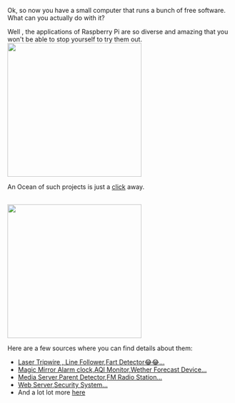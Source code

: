 Ok, so now you have a small computer that runs a bunch of free software. What can you actually do with it?

Well , the applications of Raspberry Pi are so diverse and amazing that you won't be able  to stop yourself to try them out.
</br>
<img src="https://github.com/nomaan-2k/robo_resource/blob/main/electronics/raspberry_pi/repo_data/t.jpg" width="300" >  </br>


An Ocean of such projects is just a [click](https://www.google.com/search?rlz=1C1CHBF_enIN871IN871&ei=AK2UX9DSDKiO4-EP2_6BsAg&q=projects+on+raspberry+pi&oq=projects+on+r&gs_lcp=CgZwc3ktYWIQARgAMgUIABDJAzICCAAyAggAMgIIADICCAAyAggAMgIIADICCAAyAggAMgIIADoICAAQyQMQkQI6BQgAEJECOgQIABBDOggIABCxAxCDAToFCAAQsQM6CAguELEDEIMBOgcILhCxAxBDOgoIABCxAxDJAxBDOgUILhCxAzoECC4QQzoECAAQCjoJCAAQyQMQFhAeOgYIABAWEB5Qi9WdAVit_Z0BYOqingFoAnAAeACAAcMCiAHuFZIBCDAuMTQuMC4xmAEAoAEBqgEHZ3dzLXdpesABAQ&sclient=psy-ab) away.


</br>
<img src="https://github.com/nomaan-2k/robo_resource/blob/main/electronics/raspberry_pi/repo_data/ss.webp" width="300" >  </br>


Here are a few sources where you can find details about them:
- [Laser Tripwire , Line Follower,Fart Detector:joy::joy:...](https://projects.raspberrypi.org/en/projects?hardware%5B%5D=raspberry-pi)
- [Magic Mirror Alarm clock,AQI Monitor,Wether Forecast Device...](https://www.hackster.io/raspberry-pi/projects)
- [Media Server,Parent Detector,FM Radio Station...](https://www.hackster.io/raspberry-pi/projects)
- [Web Server,Security System...](https://www.ionos.com/digitalguide/server/know-how/raspberry-pi-projects/)
- And a lot lot more [here](https://google.com)

